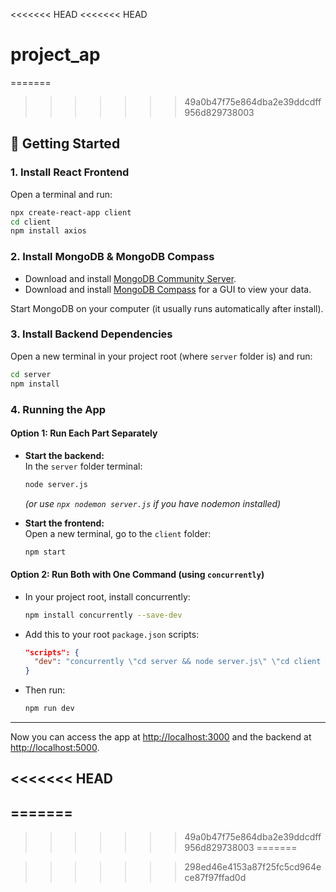 <<<<<<< HEAD
<<<<<<< HEAD
# project_ap

=======
>>>>>>> 49a0b47f75e864dba2e39ddcdff956d829738003
## 🚀 Getting Started

### 1. Install React Frontend

Open a terminal and run:
```bash
npx create-react-app client
cd client
npm install axios
```

### 2. Install MongoDB & MongoDB Compass

- Download and install [MongoDB Community Server](https://www.mongodb.com/try/download/community).
- Download and install [MongoDB Compass](https://www.mongodb.com/try/download/compass) for a GUI to view your data.

Start MongoDB on your computer (it usually runs automatically after install).

### 3. Install Backend Dependencies

Open a new terminal in your project root (where `server` folder is) and run:
```bash
cd server
npm install
```

### 4. Running the App

#### Option 1: Run Each Part Separately

- **Start the backend:**  
  In the `server` folder terminal:
  ```bash
  node server.js
  ```
  *(or use `npx nodemon server.js` if you have nodemon installed)*

- **Start the frontend:**  
  Open a new terminal, go to the `client` folder:
  ```bash
  npm start
  ```

#### Option 2: Run Both with One Command (using `concurrently`)

- In your project root, install concurrently:
  ```bash
  npm install concurrently --save-dev
  ```
- Add this to your root `package.json` scripts:
  ```json
  "scripts": {
    "dev": "concurrently \"cd server && node server.js\" \"cd client && npm start\""
  }
  ```
- Then run:
  ```bash
  npm run dev
  ```

---

Now you can access the app at [http://localhost:3000](http://localhost:3000) and the backend at [http://localhost:5000](http://localhost:5000).

<<<<<<< HEAD
---
=======
---
>>>>>>> 49a0b47f75e864dba2e39ddcdff956d829738003
=======

>>>>>>> 298ed46e4153a87f25fc5cd964ece87f97ffad0d
